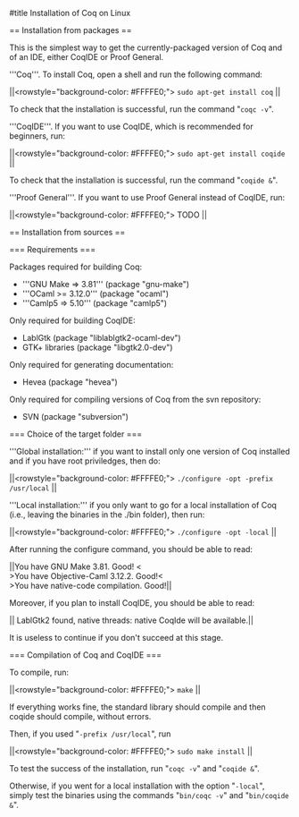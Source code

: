 #title Installation of Coq on Linux

== Installation from packages ==

This is the simplest way to get the currently-packaged version of Coq and of an IDE, either CoqIDE or Proof General.

'''Coq'''. To install Coq, open a shell and run the following command: 

||<rowstyle="background-color: #FFFFE0;"> `sudo apt-get install coq` ||

To check that the installation is successful, run the command "`coqc -v`".

'''CoqIDE'''. If you want to use CoqIDE, which is recommended for beginners, run:

||<rowstyle="background-color: #FFFFE0;"> `sudo apt-get install coqide` ||

To check that the installation is successful, run the command "`coqide &`".

'''Proof General'''. If you want to use Proof General instead of CoqIDE, run: 

||<rowstyle="background-color: #FFFFE0;"> TODO ||


== Installation from sources ==

=== Requirements ===

Packages required for building Coq:
 * '''GNU Make => 3.81''' (package "gnu-make")
 * '''OCaml >= 3.12.0''' (package "ocaml")
 * '''Camlp5 => 5.10''' (package "camlp5")

Only required for building CoqIDE:
 * LablGtk (package "liblablgtk2-ocaml-dev")
 * GTK+ libraries (package "libgtk2.0-dev")

Only required for generating documentation:
 * Hevea (package "hevea")

Only required for compiling versions of Coq from the svn repository:
 * SVN (package "subversion") 


=== Choice of the target folder ===

'''Global installation:''' if you want to install only one version of Coq installed and if you have root priviledges, then do:

||<rowstyle="background-color: #FFFFE0;"> `./configure -opt -prefix /usr/local` ||

'''Local installation:''' if you only want to go for a local installation of Coq (i.e., leaving the binaries in the ./bin folder), then run:

||<rowstyle="background-color: #FFFFE0;"> `./configure -opt -local` ||

After running the configure command, you should be able to read:

||You have GNU Make 3.81. Good! <<BR>>You have Objective-Caml 3.12.2. Good!<<BR>>You have native-code compilation. Good!||

Moreover, if you plan to install CoqIDE, you should be able to read:

|| LablGtk2 found, native threads: native CoqIde will be available.||

It is useless to continue if you don't succeed at this stage.


=== Compilation of Coq and CoqIDE ===

To compile, run:

||<rowstyle="background-color: #FFFFE0;"> `make` ||

If everything works fine, the standard library should compile and then coqide should compile, without errors.

Then, if you used "`-prefix /usr/local`", run 

||<rowstyle="background-color: #FFFFE0;"> `sudo make install` ||

To test the success of the installation, run "`coqc -v`" and "`coqide &`".

Otherwise, if you went for a local installation with the option "`-local`", simply 
test the binaries using the commands "`bin/coqc -v`" and "`bin/coqide &`".
